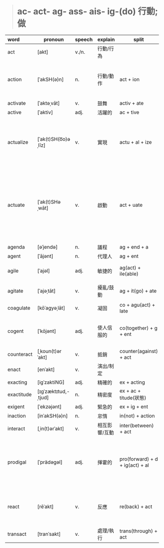 > # ac- act- ag- ass- ais- ig-(do) 行動;做
| word       | pronoun              | speech | explain       | split                           | example                                                                                                               |
| :--------- | -------------------- | ------ | ------------- | ------------------------------- | --------------------------------------------------------------------------------------------------------------------- |
| act        | [akt]                | v./n.  | 行動/行為     |                                 |                                                                                                                       |
| action     | [ˈakSH(ə)n]          | n.     | 行動/動作     | act + ion                       | Mary has been **acting** in a very strange manner lately.                                                             |
| activate   | [ˈaktəˌvāt]          | v.     | 鼓舞          | activ + ate                     |                                                                                                                       |
| active     | [ˈaktiv]             | adj.   | 活躍的        | ac + tive                       |                                                                                                                       |
| actualize  | [ˈak(t)SH(o͞o)əˌlīz]  | v.     | 實現          | actu + al + ize                 | Our highest human need is to **actualize** ourselves, to become all that we might be.                                 |
| actuate    | [ˈak(t)SHəˌwāt]      | v.     | 啟動          | act + uate                      | The latest automobiles are mechanical objects that become relatively self-operating once they have been **actuated**. |
| agenda     | [əˈjendə]            | n.     | 議程          | ag + end + a                    |                                                                                                                       |
| agent      | [ˈājənt]             | n.     | 代理人        | ag + ent                        |                                                                                                                       |
| agile      | [ˈajəl]              | adj.   | 敏捷的        | ag(act) + ile(able)             | She is **agile** in her thinking.                                                                                     |
| agitate    | [ˈajəˌtāt]           | v.     | 擾亂/鼓動     | ag + it(go) + ate               | Don't **agitate** yourself over it.                                                                                   |
| coagulate  | [kōˈaɡyəˌlāt]        | v.     | 凝固          | co + agu(act) + late            |                                                                                                                       |
| cogent     | [ˈkōjənt]            | adj.   | 使人信服的    | co(together) + g + ent          | She presented **cogent** arguments to the jury.                                                                       |
| counteract | [ˌkoun(t)ərˈakt]     | v.     | 抵銷          | counter(against) + act          |                                                                                                                       |
| enact      | [enˈakt]             | v.     | 演出/制定     |                                 |                                                                                                                       |
| exacting   | [iɡˈzaktiNG]         | adj.   | 精確的        | ex + acting                     |                                                                                                                       |
| exactitude | [ɪgˈzæktɪtud,-ˌtjud] | n.     | 精密度        | ex + ac + titude(狀態)          |                                                                                                                       |
| exigent    | [ˈekzəjənt]          | adj.   | 緊急的        | ex + ig + ent                   |                                                                                                                       |
| inaction   | [inˈakSH(ə)n]        | n.     | 怠惰          | in(not) + action                |                                                                                                                       |
| interact   | [ˌin(t)ərˈakt]       | v.     | 相互影響/互動 | inter(between) + act            |                                                                                                                       |
| prodigal   | [ˈprädəɡəl]          | adj.   | 揮霍的        | pro(forward) + d + ig(act) + al | Since succeeding to the property, he has been **prodigal** in the expenditures.                                       |
| react      | [rēˈakt]             | v.     | 反應          | re(back) + act                  | The **reactions** of the waves from the rocks is infirmatory.                                                         |
| transact   | [tranˈsakt]          | v.     | 處理/執行     | trans(through) + act            |                                                                                                                       |